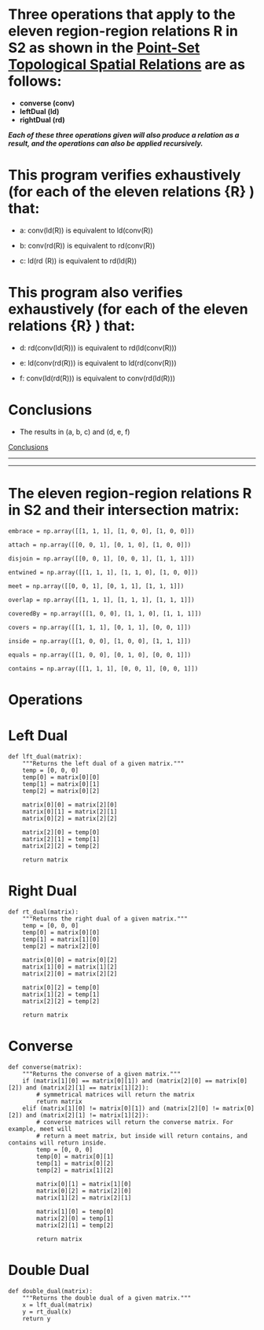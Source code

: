 # Three operations that apply to the eleven region-region relations R in S2 as shown in the [Point-Set Topological Spatial Relations](http://www.dpi.inpe.br/gilberto/references/egenhofer_point_set.pdf) are as follows:

- **converse (conv)**
- **leftDual (ld)**
- **rightDual (rd)**

_**Each of these three operations given will also produce a relation as a result, and the operations can also be applied recursively.**_

# This program verifies exhaustively (for each of the eleven relations {R} ) that:

- a: conv(ld(R)) is equivalent to ld(conv(R))

- b: conv(rd(R)) is equivalent to rd(conv(R))

- c: ld(rd (R)) is equivalent to rd(ld(R))

# This program also verifies exhaustively (for each of the eleven relations {R} ) that:

- d: rd(conv(ld(R))) is equivalent to rd(ld(conv(R)))

- e: ld(conv(rd(R))) is equivalent to ld(rd(conv(R)))

- f: conv(ld(rd(R))) is equivalent to conv(rd(ld(R)))

# Conclusions

- The results in (a, b, c) and (d, e, f)

[Conclusions](https://github.com/ecorey/Spatial-Topology/blob/main/conclusions.md)

---

---

# The eleven region-region relations R in S2 and their intersection matrix:

    embrace = np.array([[1, 1, 1], [1, 0, 0], [1, 0, 0]])

    attach = np.array([[0, 0, 1], [0, 1, 0], [1, 0, 0]])

    disjoin = np.array([[0, 0, 1], [0, 0, 1], [1, 1, 1]])

    entwined = np.array([[1, 1, 1], [1, 1, 0], [1, 0, 0]])

    meet = np.array([[0, 0, 1], [0, 1, 1], [1, 1, 1]])

    overlap = np.array([[1, 1, 1], [1, 1, 1], [1, 1, 1]])

    coveredBy = np.array([[1, 0, 0], [1, 1, 0], [1, 1, 1]])

    covers = np.array([[1, 1, 1], [0, 1, 1], [0, 0, 1]])

    inside = np.array([[1, 0, 0], [1, 0, 0], [1, 1, 1]])

    equals = np.array([[1, 0, 0], [0, 1, 0], [0, 0, 1]])

    contains = np.array([[1, 1, 1], [0, 0, 1], [0, 0, 1]])

# Operations

# Left Dual

    def lft_dual(matrix):
        """Returns the left dual of a given matrix."""
        temp = [0, 0, 0]
        temp[0] = matrix[0][0]
        temp[1] = matrix[0][1]
        temp[2] = matrix[0][2]

        matrix[0][0] = matrix[2][0]
        matrix[0][1] = matrix[2][1]
        matrix[0][2] = matrix[2][2]

        matrix[2][0] = temp[0]
        matrix[2][1] = temp[1]
        matrix[2][2] = temp[2]

        return matrix

# Right Dual

    def rt_dual(matrix):
        """Returns the right dual of a given matrix."""
        temp = [0, 0, 0]
        temp[0] = matrix[0][0]
        temp[1] = matrix[1][0]
        temp[2] = matrix[2][0]

        matrix[0][0] = matrix[0][2]
        matrix[1][0] = matrix[1][2]
        matrix[2][0] = matrix[2][2]

        matrix[0][2] = temp[0]
        matrix[1][2] = temp[1]
        matrix[2][2] = temp[2]

        return matrix

# Converse

    def converse(matrix):
        """Returns the converse of a given matrix."""
        if (matrix[1][0] == matrix[0][1]) and (matrix[2][0] == matrix[0][2]) and (matrix[2][1] == matrix[1][2]):
            # symmetrical matrices will return the matrix
            return matrix
        elif (matrix[1][0] != matrix[0][1]) and (matrix[2][0] != matrix[0][2]) and (matrix[2][1] != matrix[1][2]):
            # converse matrices will return the converse matrix. For example, meet will
            # return a meet matrix, but inside will return contains, and contains will return inside.
            temp = [0, 0, 0]
            temp[0] = matrix[0][1]
            temp[1] = matrix[0][2]
            temp[2] = matrix[1][2]

            matrix[0][1] = matrix[1][0]
            matrix[0][2] = matrix[2][0]
            matrix[1][2] = matrix[2][1]

            matrix[1][0] = temp[0]
            matrix[2][0] = temp[1]
            matrix[2][1] = temp[2]

            return matrix

# Double Dual

    def double_dual(matrix):
        """Returns the double dual of a given matrix."""
        x = lft_dual(matrix)
        y = rt_dual(x)
        return y
